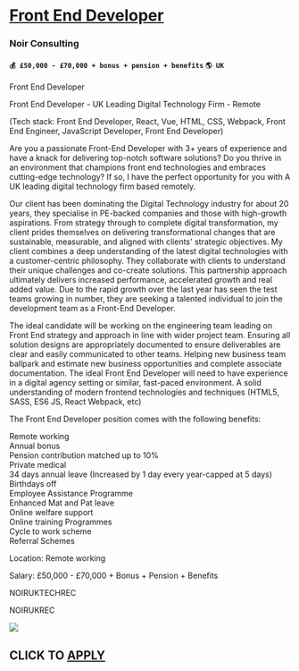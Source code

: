 # [Front End Developer](https://www.remotewlb.com/apply/front-end-developer-64721)  
### Noir Consulting  
#### `💰 £50,000 - £70,000 + bonus + pension + benefits` `🌎 UK`  

Front End Developer  
  
Front End Developer - UK Leading Digital Technology Firm - Remote  
  
(Tech stack: Front End Developer, React, Vue, HTML, CSS, Webpack, Front End Engineer, JavaScript Developer, Front End Developer)  
  
Are you a passionate Front-End Developer with 3+ years of experience and have a knack for delivering top-notch software solutions? Do you thrive in an environment that champions front end technologies and embraces cutting-edge technology? If so, I have the perfect opportunity for you with A UK leading digital technology firm based remotely.  
  
Our client has been dominating the Digital Technology industry for about 20 years, they specialise in PE-backed companies and those with high-growth aspirations. From strategy through to complete digital transformation, my client prides themselves on delivering transformational changes that are sustainable, measurable, and aligned with clients' strategic objectives. My client combines a deep understanding of the latest digital technologies with a customer-centric philosophy. They collaborate with clients to understand their unique challenges and co-create solutions. This partnership approach ultimately delivers increased performance, accelerated growth and real added value. Due to the rapid growth over the last year has seen the test teams growing in number, they are seeking a talented individual to join the development team as a Front-End Developer.  
  
The ideal candidate will be working on the engineering team leading on Front End strategy and approach in line with wider project team. Ensuring all solution designs are appropriately documented to ensure deliverables are clear and easily communicated to other teams. Helping new business team ballpark and estimate new business opportunities and complete associate documentation. The ideal Front End Developer will need to have experience in a digital agency setting or similar, fast-paced environment. A solid understanding of modern frontend technologies and techniques (HTML5, SASS, ES6 JS, React Webpack, etc)  
  
The Front End Developer position comes with the following benefits:  
  
Remote working  
Annual bonus  
Pension contribution matched up to 10%  
Private medical  
34 days annual leave (Increased by 1 day every year-capped at 5 days)  
Birthdays off  
Employee Assistance Programme  
Enhanced Mat and Pat leave  
Online welfare support  
Online training Programmes  
Cycle to work scheme  
Referral Schemes  
  
Location: Remote working  
  
Salary: £50,000 - £70,000 + Bonus + Pension + Benefits  
  
NOIRUKTECHREC  
  
NOIRUKREC

![](https://remotive.com/job/track/1899096/blank.gif?source=public_api)  
## CLICK TO [APPLY](https://www.remotewlb.com/apply/front-end-developer-64721)

